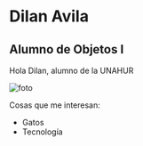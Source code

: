 # Dilan Avila
## Alumno de Objetos I

Hola Dilan, alumno de la UNAHUR

![foto]("dilan.jpg")

Cosas que me interesan:
* Gatos
* Tecnología
